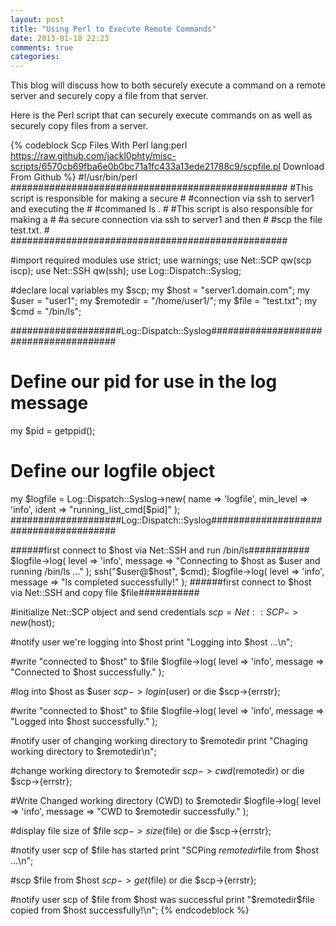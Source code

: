 ```yaml
---
layout: post
title: "Using Perl to Execute Remote Commands"
date: 2013-01-18 22:23
comments: true
categories: 
---
```

This blog will discuss how to both securely execute a command on a remote server and securely copy a file from that server.

Here is the Perl script that can securely execute commands on as well as securely copy files from a server.
<!-- more -->
{% codeblock Scp Files With Perl lang:perl https://raw.github.com/jackl0phty/misc-scripts/6570cb69fba6e0b0bc71a1fc433a13ede21788c9/scpfile.pl Download From Github %}
#!/usr/bin/perl
##################################################
#This script is responsible for making a secure  #
#connection via ssh to server1 and executing the #
#commaned ls .                                   #
#This script is also responsible for making a    #
#a secure connection via ssh to server1 and then #
#scp the file test.txt.                          #
##################################################

#import required modules
use strict;
use warnings;
use Net::SCP qw(scp iscp);
use Net::SSH qw(ssh);
use Log::Dispatch::Syslog;

#declare local variables
my $scp;
my $host = "server1.domain.com";
my $user = "user1";
my $remotedir = "/home/user1/";
my $file = "test.txt";
my $cmd = "/bin/ls";

####################Log::Dispatch::Syslog#######################################
# Define our pid for use in the log message
my $pid = getppid();
# Define our logfile object
my $logfile = Log::Dispatch::Syslog->new( name => 'logfile',
                                          min_level => 'info',
                                          ident => "running_list_cmd[$pid]" );
####################Log::Dispatch::Syslog#######################################

######first connect to $host via Net::SSH and run /bin/ls###########
$logfile->log( level => 'info', message => "Connecting to $host as $user and running /bin/ls ..." );
ssh("$user\@$host", $cmd);
$logfile->log( level => 'info', message => "ls completed successfully!" );
######first connect to $host via Net::SSH and copy file $file###########

#initialize Net::SCP object and send credentials
$scp = Net::SCP->new($host);

#notify user we're logging into $host
print "Logging into $host ...\n";

#write "connected to $host" to $file
$logfile->log( level => 'info', message => "Connected to $host successfully." );

#log into $host as $user
$scp->login($user) or die $scp->{errstr};

#write "connected to $host" to $file
$logfile->log( level => 'info', message => "Logged into $host successfully." );

#notify user of changing working directory to $remotedir
print "Chaging working directory to $remotedir\n";

#change working directory to $remotedir
$scp->cwd($remotedir) or die $scp->{errstr};

#Write Changed working directory (CWD) to $remotedir
$logfile->log( level => 'info', message => "CWD to $remotedir successfully." );

#display file size of $file
$scp->size($file) or die $scp->{errstr};

#notify user scp of $file has started
print "SCPing $remotedir$file from $host ...\n";

#scp $file from $host
$scp->get($file) or die $scp->{errstr};

#notify user scp of $file from $host was successful
print "$remotedir$file copied from $host successfully!\n";
{% endcodeblock %}
